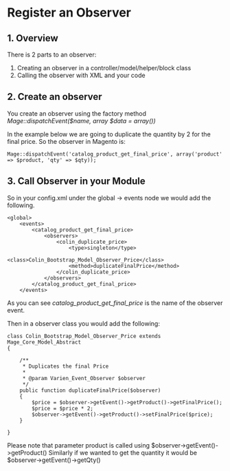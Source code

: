 # Register an Observer

## 1. Overview

There is 2 parts to an observer:
1. Creating an observer in a controller/model/helper/block class
2. Calling the observer with XML and your code


## 2. Create an observer

You create an observer using the factory method *Mage::dispatchEvent($name, array $data = array())*

In the example below we are going to duplicate the quantity by 2 for the final price.
So the observer in Magento is:


    Mage::dispatchEvent('catalog_product_get_final_price', array('product' => $product, 'qty' => $qty));

## 3. Call Observer in your Module

So in your config.xml under the global -> events node we would add the following.

    <global>
        <events>
            <catalog_product_get_final_price>
                <observers>
                    <colin_duplicate_price>
                        <type>singleton</type>
                        <class>Colin_Bootstrap_Model_Observer_Price</class>
                        <method>duplicateFinalPrice</method>
                    </colin_duplicate_price>
                </observers>
            </catalog_product_get_final_price>
        </events>

As you can see *catalog_product_get_final_price* is the name of the observer event.

Then in a observer class you would add the following:

    class Colin_Bootstrap_Model_Observer_Price extends Mage_Core_Model_Abstract
    {

    	/**
    	 * Duplicates the final Price
    	 *
    	 * @param Varien_Event_Observer $observer
    	 */
    	public function duplicateFinalPrice($observer)
    	{
    		$price = $observer->getEvent()->getProduct()->getFinalPrice();
    		$price = $price * 2;
    		$observer->getEvent()->getProduct()->setFinalPrice($price);
    	}

    }

Please note that parameter product is called using $observer->getEvent()->getProduct()
Similarly if we wanted to get the quantity it would be $observer->getEvent()->getQty()
